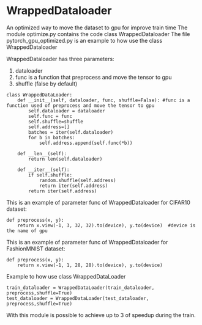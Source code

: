 # WrappedDataloader
An optimized way to move the dataset to gpu for improve train time
The module optimize.py contains the code class WrappedDataloader
The file pytorch_gpu_optimized.py is an example to how use the class WrappedDataloader

WrappedDataloader has three parameters:
  1. dataloader
  2. func is a function that preprocess and move the tensor to gpu
  3. shuffle (false by default)
```
class WrappedDataLoader:
    def __init__(self, dataloader, func, shuffle=False): #func is a function used of preprocess and move the tensor to gpu
        self.dataloader = dataloader
        self.func = func
        self.shuffle=shuffle
        self.address=[]
        batches = iter(self.dataloader)
        for b in batches:
            self.address.append(self.func(*b))

    def __len__(self):
        return len(self.dataloader)

    def __iter__(self):
        if self.shuffle:
            random.shuffle(self.address)
            return iter(self.address)
        return iter(self.address)
```

This is an example of parameter func of WrappedDataloader for CIFAR10 dataset:
```
def preprocess(x, y):
    return x.view(-1, 3, 32, 32).to(device), y.to(device)  #device is the name of gpu
```
This is an example of parameter func of WrappedDataloader for FashionMNIST dataset:
```
def preprocess(x, y):
    return x.view(-1, 1, 28, 28).to(device), y.to(device)
```
Example to how use class WrappedDataLoader
```
train_dataloader = WrappedDataLoader(train_dataloader, preprocess,shuffle=True)
test_dataloader = WrappedDataLoader(test_dataloader, preprocess,shuffle=True)
```
With this module is possible to achieve up to 3 of speedup during the train.
